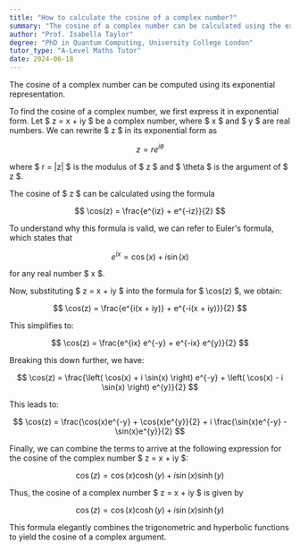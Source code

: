 ```yaml
---
title: "How to calculate the cosine of a complex number?"
summary: "The cosine of a complex number can be calculated using the exponential form of the complex number."
author: "Prof. Isabella Taylor"
degree: "PhD in Quantum Computing, University College London"
tutor_type: "A-Level Maths Tutor"
date: 2024-06-18
---
```


The cosine of a complex number can be computed using its exponential representation.

To find the cosine of a complex number, we first express it in exponential form. Let $ z = x + iy $ be a complex number, where $ x $ and $ y $ are real numbers. We can rewrite $ z $ in its exponential form as 

$$ 
z = re^{i\theta} 
$$ 

where $ r = |z| $ is the modulus of $ z $ and $ \theta $ is the argument of $ z $.

The cosine of $ z $ can be calculated using the formula 

$$ 
\cos(z) = \frac{e^{iz} + e^{-iz}}{2} 
$$ 

To understand why this formula is valid, we can refer to Euler's formula, which states that 

$$ 
e^{ix} = \cos(x) + i \sin(x) 
$$ 

for any real number $ x $.

Now, substituting $ z = x + iy $ into the formula for $ \cos(z) $, we obtain:

$$ 
\cos(z) = \frac{e^{i(x + iy)} + e^{-i(x + iy)}}{2} 
$$ 

This simplifies to:

$$ 
\cos(z) = \frac{e^{ix} e^{-y} + e^{-ix} e^{y}}{2} 
$$ 

Breaking this down further, we have:

$$ 
\cos(z) = \frac{\left( \cos(x) + i \sin(x) \right) e^{-y} + \left( \cos(x) - i \sin(x) \right) e^{y}}{2} 
$$ 

This leads to:

$$ 
\cos(z) = \frac{\cos(x)e^{-y} + \cos(x)e^{y}}{2} + i \frac{\sin(x)e^{-y} - \sin(x)e^{y}}{2} 
$$ 

Finally, we can combine the terms to arrive at the following expression for the cosine of the complex number $ z = x + iy $:

$$ 
\cos(z) = \cos(x) \cosh(y) + i \sin(x) \sinh(y) 
$$ 

Thus, the cosine of a complex number $ z = x + iy $ is given by 

$$ 
\cos(z) = \cos(x) \cosh(y) + i \sin(x) \sinh(y) 
$$ 

This formula elegantly combines the trigonometric and hyperbolic functions to yield the cosine of a complex argument.
    